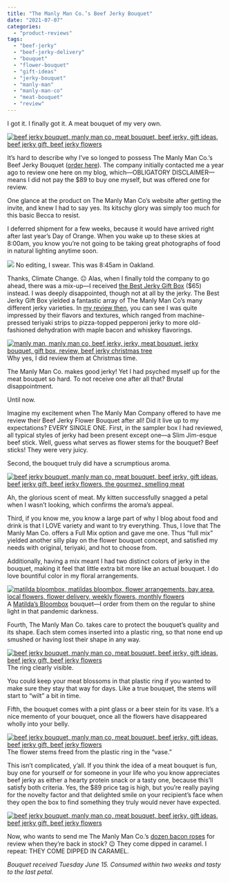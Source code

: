 ```yaml
---
title: "The Manly Man Co.’s Beef Jerky Bouquet"
date: "2021-07-07"
categories:
  - "product-reviews"
tags:
  - "beef-jerky"
  - "beef-jerky-delivery"
  - "bouquet"
  - "flower-bouquet"
  - "gift-ideas"
  - "jerky-bouquet"
  - "manly-man"
  - "manly-man-co"
  - "meat-bouquet"
  - "review"
---
```


I got it. I finally got it. A meat bouquet of my very own.

[![beef jerky bouquet, manly man co, meat bouquet, beef jerky, gift ideas, beef jerky gift, beef jerky flowers](https://thegourmez-wpmedia.s3.amazonaws.com/2021/07/Beef-Jerky-Bouquet-007-368x500.png)](https://thegourmez-wpmedia.s3.amazonaws.com/2021/07/Beef-Jerky-Bouquet-007.png)

It’s hard to describe why I’ve so longed to possess The Manly Man Co.’s Beef Jerky Bouquet ([order here](https://manlymanco.com/products/flowers)). The company initially contacted me a year ago to review one here on my blog, which­—OBLIGATORY DISCLAIMER—means I did not pay the $89 to buy one myself, but was offered one for review.

One glance at the product on The Manly Man Co’s website after getting the invite, and knew I had to say yes. Its kitschy glory was simply too much for this basic Becca to resist.

I deferred shipment for a few weeks, because it would have arrived right after last year’s Day of Orange. When you wake up to these skies at 8:00am, you know you’re not going to be taking great photographs of food in natural lighting anytime soon.




<div class="caption">

[![](https://thegourmez-wpmedia.s3.amazonaws.com/2021/07/Beef-Jerky-Bouquet-002-500x339.png)](https://thegourmez-wpmedia.s3.amazonaws.com/2021/07/Beef-Jerky-Bouquet-002.png) No editing, I swear. This was 8:45am in Oakland.</div>


Thanks, Climate Change. 😐 Alas, when I finally told the company to go ahead, there was a mix-up—I received [the Best Jerky Gift Box](https://manlymanco.com/products/best-jerky-gift-basket) ($65) instead. I was deeply disappointed, though not at all by the jerky. The Best Jerky Gift Box yielded a fantastic array of The Manly Man Co’s many different jerky varieties. In [my review then](https://thegourmez.com/blog/2020-12-17-manly-man-co-beef-jerky-gift-box/), you can see I was quite impressed by their flavors and textures, which ranged from machine-pressed teriyaki strips to pizza-topped pepperoni jerky to more old-fashioned dehydration with maple bacon and whiskey flavorings.




<div class="caption">

[![manly man, manly man co, beef jerky, jerky, meat bouquet, jerky bouquet, gift box, review, beef jerky christmas tree](https://thegourmez-wpmedia.s3.amazonaws.com/2020/12/Best-Jerky-Tree-500x431.jpg)](https://thegourmez-wpmedia.s3.amazonaws.com/2020/12/Best-Jerky-Tree.jpg) Why yes, I did review them at Christmas time.</div>


The Manly Man Co. makes good jerky! Yet I had psyched myself up for the meat bouquet so hard. To not receive one after all that? Brutal disappointment.

Until now.

Imagine my excitement when The Manly Man Company offered to have me review their Beef Jerky Flower Bouquet after all! Did it live up to my expectations? EVERY SINGLE ONE. First, in the sampler box I had reviewed, all typical styles of jerky had been present except one—a Slim Jim-esque beef stick. Well, guess what serves as flower stems for the bouquet? Beef sticks! They were very juicy.

Second, the bouquet truly did have a scrumptious aroma.

[![beef jerky bouquet, manly man co, meat bouquet, beef jerky, gift ideas, beef jerky gift, beef jerky flowers, the gourmez, smelling meat](https://thegourmez-wpmedia.s3.amazonaws.com/2021/07/Beef-Jerky-Bouquet-006-449x500.png)](https://thegourmez-wpmedia.s3.amazonaws.com/2021/07/Beef-Jerky-Bouquet-006.png)

Ah, the glorious scent of meat. My kitten successfully snagged a petal when I wasn’t looking, which confirms the aroma’s appeal.

Third, if you know me, you know a large part of why I blog about food and drink is that I LOVE variety and want to try everything. Thus, I love that The Manly Man Co. offers a Full Mix option and gave me one. Thus “full mix” yielded another silly play on the flower bouquet concept, and satisfied my needs with original, teriyaki, and hot to choose from.

Additionally, having a mix meant I had two distinct colors of jerky in the bouquet, making it feel that little extra bit more like an actual bouquet. I do love bountiful color in my floral arrangements.




<div class="caption">

[![matilda bloombox, matildas bloombox, flower arrangements, bay area, local flowers, flower delivery, weekly flowers, monthly flowers](https://thegourmez-wpmedia.s3.amazonaws.com/2021/07/Beef-Jerky-Bouquet-001-347x500.png)](https://thegourmez-wpmedia.s3.amazonaws.com/2021/07/Beef-Jerky-Bouquet-001.png) A [Matilda’s Bloombox](http://matildasbloombox.com) bouquet—I order from them on the regular to shine light in that pandemic darkness.</div>


Fourth, The Manly Man Co. takes care to protect the bouquet’s quality and its shape. Each stem comes inserted into a plastic ring, so that none end up smushed or having lost their shape in any way.




<div class="caption">

[![beef jerky bouquet, manly man co, meat bouquet, beef jerky, gift ideas, beef jerky gift, beef jerky flowers](https://thegourmez-wpmedia.s3.amazonaws.com/2021/07/Beef-Jerky-Bouquet-003-375x500.png)](https://thegourmez-wpmedia.s3.amazonaws.com/2021/07/Beef-Jerky-Bouquet-003.png) The ring clearly visible.</div>


You could keep your meat blossoms in that plastic ring if you wanted to make sure they stay that way for days. Like a true bouquet, the stems will start to “wilt” a bit in time.

Fifth, the bouquet comes with a pint glass or a beer stein for its vase. It’s a nice memento of your bouquet, once all the flowers have disappeared wholly into your belly.




<div class="caption">

[![beef jerky bouquet, manly man co, meat bouquet, beef jerky, gift ideas, beef jerky gift, beef jerky flowers](https://thegourmez-wpmedia.s3.amazonaws.com/2021/07/Beef-Jerky-Bouquet-004-420x500.png)](https://thegourmez-wpmedia.s3.amazonaws.com/2021/07/Beef-Jerky-Bouquet-004.png) The flower stems freed from the plastic ring in the “vase.”</div>


This isn’t complicated, y’all. If you think the idea of a meat bouquet is fun, buy one for yourself or for someone in your life who you know appreciates beef jerky as either a hearty protein snack or a tasty one, because this’ll satisfy both criteria. Yes, the $89 price tag is high, but you’re really paying for the novelty factor and that delighted smile on your recipient’s face when they open the box to find something they truly would never have expected.

[![beef jerky bouquet, manly man co, meat bouquet, beef jerky, gift ideas, beef jerky gift, beef jerky flowers](https://thegourmez-wpmedia.s3.amazonaws.com/2021/07/Beef-Jerky-Bouquet-005-372x500.png)](https://thegourmez-wpmedia.s3.amazonaws.com/2021/07/Beef-Jerky-Bouquet-005.png)

Now, who wants to send me The Manly Man Co.’s [dozen bacon roses](https://manlymanco.com/products/bacon-roses-caramel) for review when they’re back in stock? 😉 They come dipped in caramel. I repeat: THEY COME DIPPED IN CARAMEL.

_Bouquet received Tuesday June 15. Consumed within two weeks and tasty to the last petal._
